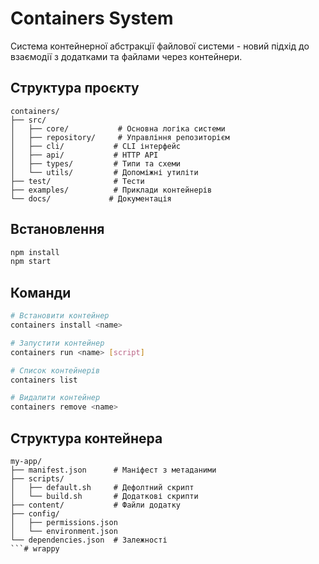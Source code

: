# Containers System

Система контейнерної абстракції файлової системи - новий підхід до взаємодії з додатками та файлами через контейнери.

## Структура проєкту

```
containers/
├── src/
│   ├── core/           # Основна логіка системи
│   ├── repository/     # Управління репозиторієм
│   ├── cli/           # CLI інтерфейс
│   ├── api/           # HTTP API
│   ├── types/         # Типи та схеми
│   └── utils/         # Допоміжні утиліти
├── test/              # Тести
├── examples/          # Приклади контейнерів
└── docs/             # Документація
```

## Встановлення

```bash
npm install
npm start
```

## Команди

```bash
# Встановити контейнер
containers install <name>

# Запустити контейнер
containers run <name> [script]

# Список контейнерів
containers list

# Видалити контейнер
containers remove <name>
```

## Структура контейнера

```
my-app/
├── manifest.json      # Маніфест з метаданими
├── scripts/
│   ├── default.sh     # Дефолтний скрипт
│   └── build.sh       # Додаткові скрипти
├── content/           # Файли додатку
├── config/
│   ├── permissions.json
│   └── environment.json
└── dependencies.json  # Залежності
```# wrappy
